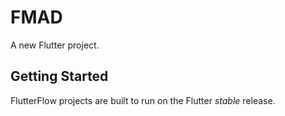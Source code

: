 # FMAD

A new Flutter project.

## Getting Started

FlutterFlow projects are built to run on the Flutter _stable_ release.
